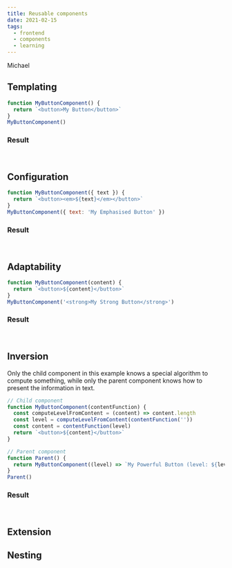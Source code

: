 ```yaml
---
title: Reusable components
date: 2021-02-15
tags:
  - frontend
  - components
  - learning
---
```


Michael

## Templating

```javascript {run}
function MyButtonComponent() {
  return `<button>My Button</button>`
}
MyButtonComponent()
```

### Result

<div id="b1"></div>
<script>
function MyButtonComponent() {
  return `<button>My Button</button>`
}
document.getElementById('b1').innerHTML = MyButtonComponent()
</script>
<br />

## Configuration

```javascript {run}
function MyButtonComponent({ text }) {
  return `<button><em>${text}</em></button>`
}
MyButtonComponent({ text: 'My Emphasised Button' })
```

### Result

<div id="b2"></div>
<script>
function MyButtonComponent({ text }) {
  return `<button><em>${text}</em></button>`
}
document.getElementById('b2').innerHTML = MyButtonComponent({ text: 'My Emphasised Button' })
</script>
<br />

## Adaptability

```javascript {run}
function MyButtonComponent(content) {
  return `<button>${content}</button>`
}
MyButtonComponent('<strong>My Strong Button</strong>')
```

### Result

<div id="b3"></div>
<script>
function MyButtonComponent(content) {
  return `<button>${content}</button>`
}
document.getElementById('b3').innerHTML = MyButtonComponent('<strong>My Strong Button</strong>')
</script>
<br />

## Inversion

Only the child component in this example knows a special algorithm to compute something, while only the parent component knows how to present the information in text.

```javascript {run}
// Child component
function MyButtonComponent(contentFunction) {
  const computeLevelFromContent = (content) => content.length
  const level = computeLevelFromContent(contentFunction(''))
  const content = contentFunction(level)
  return `<button>${content}</button>`
}

// Parent component
function Parent() {
  return MyButtonComponent((level) => `My Powerful Button (level: ${level})`)
}
Parent()
```

### Result

<div id="b4"></div>
<script>
function MyButtonComponent(contentFunction) {
  const computeLevelFromContent = (content) => content.length
  const level = computeLevelFromContent(contentFunction(''))
  const content = contentFunction(level)
  return `<button>${content}</button>`
}
document.getElementById('b4').innerHTML
  = MyButtonComponent((level) => `My Powerful Button (level: ${level})`)
</script>
<br />

## Extension

## Nesting
